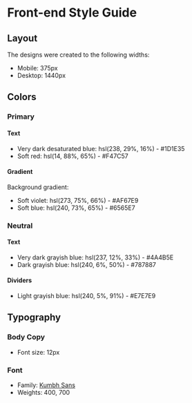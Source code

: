 # Front-end Style Guide

## Layout

The designs were created to the following widths:

- Mobile: 375px
- Desktop: 1440px

## Colors

### Primary

#### Text

- Very dark desaturated blue: hsl(238, 29%, 16%) - #1D1E35
- Soft red: hsl(14, 88%, 65%) - #F47C57

#### Gradient

Background gradient:

- Soft violet: hsl(273, 75%, 66%) - #AF67E9
- Soft blue: hsl(240, 73%, 65%) - #6565E7

### Neutral

#### Text

- Very dark grayish blue: hsl(237, 12%, 33%) - #4A4B5E
- Dark grayish blue: hsl(240, 6%, 50%) - #787887

#### Dividers

- Light grayish blue: hsl(240, 5%, 91%) - #E7E7E9

## Typography

### Body Copy

- Font size: 12px

### Font

- Family: [Kumbh Sans](https://fonts.google.com/specimen/Kumbh+Sans)
- Weights: 400, 700
